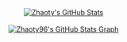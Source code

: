 <div align="center">
<a href="https://github.com/Zhaoty96/Zhaoty96">
  <img align="center" src="https://github-readme-stats.vercel.app/api?username=Zhaoty96&count_private=true&show_icons=true&theme=github_dark&hide_border=true&custom_title=Zhaoty96%27s%20Github%20Stats" alt="Zhaoty's GitHub Stats" />
</a>
<br></br>
<a href="https://github.com/Zhaoty96/Zhaoty96">
  <img align="center" src="https://github-profile-summary-cards.vercel.app/api/cards/profile-details?username=Zhaoty96&theme=github_dark&hide_border=true)](https://github.com/Zhaoty96" alt="Zhaoty96's GitHub Stats Graph"/>
</a>
</div>
